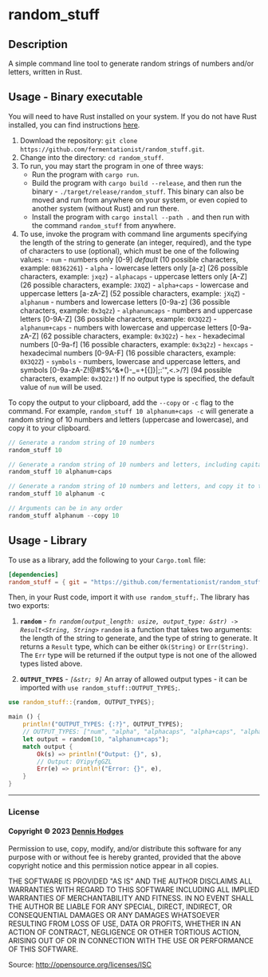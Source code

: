 # random_stuff

## Description
A simple command line tool to generate random strings of numbers and/or letters, written in Rust.

## Usage - Binary executable
You will need to have Rust installed on your system. If you do not have Rust installed, you can find instructions [here](https://www.rust-lang.org/tools/install).

1. Download the repository: `git clone https://github.com/fermentationist/random_stuff.git`.
2. Change into the directory: `cd random_stuff`.
3. To run, you may start the program in one of three ways:
    - Run the program with `cargo run`.
    - Build the program with `cargo build --release`, and then run the binary - `./target/release/random_stuff`. This binary can also be moved and run from anywhere on your system, or even copied to another system (without Rust) and run there.
    - Install the program with `cargo install --path .` and then run with the command `random_stuff` from anywhere.
4. To use, invoke the program with command line arguments specifying the length of the string to generate (an integer, required), and the type of characters to use (optional), which must be one of the following values: 
            - `num` - numbers only [0-9] *default* (10 possible characters, example: `08362261`)
            - `alpha` - lowercase letters only [a-z] (26 possible characters, example: `jxqz`)
            - `alphacaps` - uppercase letters only [A-Z] (26 possible characters, example: `JXQZ`)
            - `alpha+caps` - lowercase and uppercase letters [a-zA-Z] (52 possible characters, example: `jXqZ`)
            - `alphanum` - numbers and lowercase letters  [0-9a-z] (36 possible characters, example: `0x3q2z`)
            - `alphanumcaps` - numbers and uppercase letters  [0-9A-Z] (36 possible characters, example: `0X3Q2Z`)
            - `alphanum+caps` - numbers with lowercase and uppercase letters [0-9a-zA-Z] (62 possible characters, example: `0x3Q2z`)
            - `hex` - hexadecimal numbers [0-9a-f] (16 possible characters, example: `0x3q2z`)
            - `hexcaps` - hexadecimal numbers [0-9A-F] (16 possible characters, example: `0X3Q2Z`)
            - `symbols` - numbers, lowercase and uppercase letters, and symbols [0-9a-zA-Z!@#$%^&*()-_=+[{]}\|;:'",<.>/?] (94 possible characters, example: `0x3Q2z!`)
    If no output type is specified, the default value of `num` will be used. 

 To copy the output to your clipboard, add the `--copy` or `-c` flag to the command. For example, `random_stuff 10 alphanum+caps -c` will generate a random string of 10 numbers and letters (uppercase and lowercase), and copy it to your clipboard.

```JavaScript
// Generate a random string of 10 numbers
random_stuff 10

// Generate a random string of 10 numbers and letters, including capital and lowercase letters
random_stuff 10 alphanum+caps

// Generate a random string of 10 numbers and letters, and copy it to the clipboard
random_stuff 10 alphanum -c

// Arguments can be in any order
random_stuff alphanum --copy 10
```

## Usage - Library

To use as a library, add the following to your `Cargo.toml` file:
```toml 
[dependencies]
random_stuff = { git = "https://github.com/fermentationist/random_stuff.git" }
```

Then, in your Rust code, import it with `use random_stuff;`. The library has two exports:

1. **`random`** - *`fn random(output_length: usize, output_type: &str) -> Result<String, String>`*
`random` is a function that takes two arguments: the length of the string to generate, and the type of string to generate. It returns a `Result` type, which can be either `Ok(String)` or `Err(String)`. The `Err` type will be returned if the output type is not one of the allowed types listed above. 

2. **`OUTPUT_TYPES`** - *`[&str; 9]`*
An array of allowed output types - it can be imported with `use random_stuff::OUTPUT_TYPES;`.

```rust
use random_stuff::{random, OUTPUT_TYPES};

main () {
    println!("OUTPUT_TYPES: {:?}", OUTPUT_TYPES);
    // OUTPUT_TYPES: ["num", "alpha", "alphacaps", "alpha+caps", "alphanum", "alphanumcaps", "alphanum+caps", "hex", "hexcaps", "symbols"]
    let output = random(10, "alphanum+caps");
    match output {
        Ok(s) => println!("Output: {}", s),
        // Output: OYipyfgGZL
        Err(e) => println!("Error: {}", e),
    }
}
```

---

### License

#### Copyright © 2023 [Dennis Hodges](https://dennis-hodges.com)

Permission to use, copy, modify, and/or distribute this software for any purpose with or without fee is hereby granted, provided that the above copyright notice and this permission notice appear in all copies.

THE SOFTWARE IS PROVIDED "AS IS" AND THE AUTHOR DISCLAIMS ALL WARRANTIES WITH REGARD TO THIS SOFTWARE INCLUDING ALL IMPLIED WARRANTIES OF MERCHANTABILITY AND FITNESS. IN NO EVENT SHALL THE AUTHOR BE LIABLE FOR ANY SPECIAL, DIRECT, INDIRECT, OR CONSEQUENTIAL DAMAGES OR ANY DAMAGES WHATSOEVER RESULTING FROM LOSS OF USE, DATA OR PROFITS, WHETHER IN AN ACTION OF CONTRACT, NEGLIGENCE OR OTHER TORTIOUS ACTION, ARISING OUT OF OR IN CONNECTION WITH THE USE OR PERFORMANCE OF THIS SOFTWARE.

Source: http://opensource.org/licenses/ISC